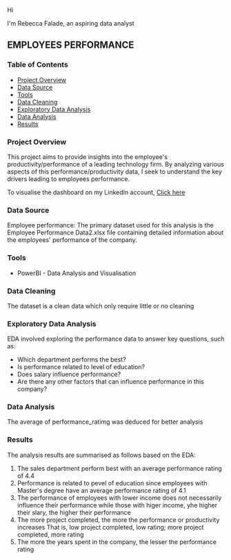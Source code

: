 Hi

I'm Rebecca Falade, an aspiring data analyst

## EMPLOYEES PERFORMANCE

### Table of Contents 

- [Project Overview](#project-overview)
- [Data Source](#data-source)
- [Tools](#tools)
- [Data Cleaning](#data-cleaning)
- [Exploratory Data Analysis](#exploratory-data-analysis)
- [Data Analysis](#data-analysis)
- [Results](#results)


### Project Overview

This project aims to provide insights into the employee's productivity/performance of a leading technology firm. By analyzing various aspects of this performance/productivity data, I seek to understand the key drivers leading to employees performance.

To visualise the dashboard on my LinkedIn account, 
[Click here](https://www.linkedin.com/in/rebecca-oluwatunmise-falade-1534421b1)

### Data Source 

Employee performance: The primary dataset used for this analysis is the Employee Performance Data2.xlsx file containing detailed information about the employees' performance of the company.

### Tools

- PowerBI - Data Analysis and Visualisation

### Data Cleaning

The dataset is a clean data which only require little or no cleaning 

### Exploratory Data Analysis

EDA involved exploring the performance data to answer key questions, such as:
- Which department performs the best?
- Is performance related to level of education?
- Does salary influence performance?
- Are there any other factors that can influence performance in this company?

### Data Analysis 

The average of performance_ratimg was deduced for better analysis 

### Results

The analysis results are summarised as follows based on the EDA:
1. The sales department perform best with an average performance rating of 4.4
2. Performance is related to pevel of education since employees with Master's degree have an average performance rating of 4.1
3. The performance of employees with lower income does not necessarily influence their performance while those with higer income, yhe higher their slary, the higher their performance
4. The more project completed, the more the performance or productivity increases That is, low project completed, low rating; more project completed, more rating
5. The more the years spent in the company, the lesser the performance rating

